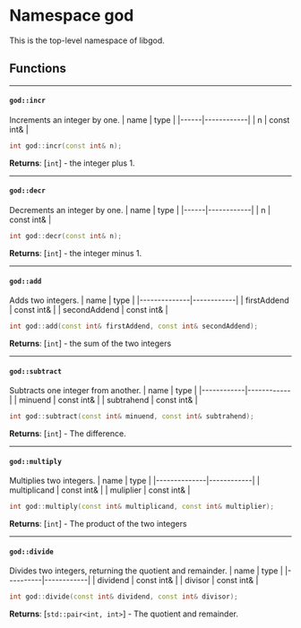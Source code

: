 Namespace god
=============
This is the top-level namespace of libgod.

Functions
---------

---
#### `god::incr`
Increments an integer by one.
| name | type       |
|------|------------|
| n    | const int& |
```cpp
int god::incr(const int& n);
```
**Returns**: [`int`] - the integer plus 1.

---
#### `god::decr`
Decrements an integer by one.
| name | type       |
|------|------------|
| n    | const int& |
```cpp
int god::decr(const int& n);
```
**Returns**: [`int`] - the integer minus 1.

---
#### `god::add`
Adds two integers.
| name         | type       |
|--------------|------------|
| firstAddend  | const int& |
| secondAddend | const int& |
```cpp
int god::add(const int& firstAddend, const int& secondAddend);
```
**Returns**: [`int`] - the sum of the two integers

---
#### `god::subtract`
Subtracts one integer from another.
| name       | type       |
|------------|------------|
| minuend    | const int& |
| subtrahend | const int& |
```cpp
int god::subtract(const int& minuend, const int& subtrahend);
```
**Returns**: [`int`] - The difference.

---
#### `god::multiply`
Multiplies two integers.
| name         | type       |
|--------------|------------|
| multiplicand | const int& |
| muliplier    | const int& |
```cpp
int god::multiply(const int& multiplicand, const int& multiplier);
```
**Returns**: [`int`] - The product of the two integers

---
#### `god::divide`
Divides two integers, returning the quotient and remainder.
| name     | type       |
|----------|------------|
| dividend | const int& |
| divisor  | const int& |
```cpp
int god::divide(const int& dividend, const int& divisor);
```
**Returns**: [`std::pair<int, int>`] - The quotient and remainder.